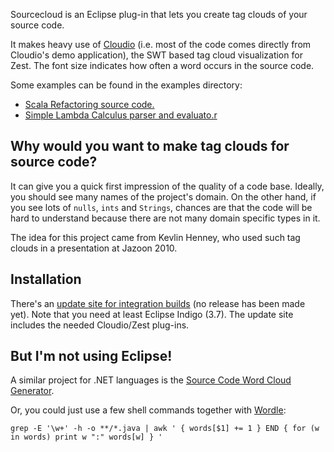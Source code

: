 Sourcecloud is an Eclipse plug-in that lets you create tag clouds of your
source code.

It makes heavy use of
[Cloudio](http://fsteeg.com/2011/09/07/cloudio-swt-based-tag-cloud-visualization-for-zest/)
(i.e.  most of the code comes directly from Cloudio's demo application), the SWT
based tag cloud visualization for Zest. The font size indicates how often a word
occurs in the source code.

Some examples can be found in the examples directory:

* [Scala Refactoring source code.](https://github.com/misto/Sourcecloud/blob/master/examples/refactorings.png)
* [Simple Lambda Calculus parser and evaluato.r](https://github.com/misto/Sourcecloud/blob/master/examples/untyped.png)

## Why would you want to make tag clouds for source code?

It can give you a quick first impression of the quality of a code base. Ideally,
you should see many names of the project's domain. On the other hand, if
you see lots of `nulls`, `ints` and `Strings`, chances are that the code will be
hard to understand because there are not many domain specific types in
it.

The idea for this project came from Kevlin Henney, who used such tag clouds in a
presentation at Jazoon 2010.

## Installation

There's an [update site for integration builds](http://scala.ifs.hsr.ch/hudson/job/Sourcecloud/ws/ch.misto.sourcecloud.update/target/site/) (no release has been made yet).
Note that you need at least Eclipse Indigo (3.7). The update site includes the
needed Cloudio/Zest plug-ins.


## But I'm not using Eclipse!

A similar project for .NET languages is the [Source Code Word Cloud
Generator](http://sourcecodecloud.codeplex.com/).

Or, you could just use a few shell commands together with
[Wordle](http://www.wordle.net/advanced):

    grep -E '\w+' -h -o **/*.java | awk ' { words[$1] += 1 } END { for (w in words) print w ":" words[w] } '


